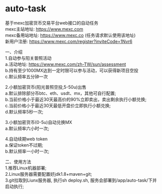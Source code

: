 # auto-task  
基于mexc加密货币交易平台web接口的自动任务  
mexc主站地址: https://www.mexc.com  
mexc备用站地址: https://www.mexc.co (任务请求默认使用该地址)  
新用户注册: https://www.mexc.com/register?inviteCode=1Nvr6  

一、介绍  
1.自动参与阳关普照活动  
a.活动地址: https://www.mexc.com/zh-TW/sun/assessment  
b.持有至少1000MX达到一定时限可以参与活动，可以获得新项目空投  
c.默认频率五分钟一次  

2.小额加密货币(阳光普照空投,5-50u)出售  
a.默认排除部分币btc、eth、usdt、mx，其他可自行配置;  
b.当前价格小于最近30天最高价的90%立即卖出，卖出剩余执行小额兑换;  
c.当前价格小于最近30天最低开盘价立即执行小额兑换;  
d.默认频率5秒一次;  

3.小额加密货币(0-5u)自动兑换MX  
a.默认频率六小时一次;  

4.自动续期web token  
a.保证token不过期;  
b.默认频率一小时一次;  

二、使用方法  
1.推荐Linux机器部署;  
2.Linux服务器需要配置好jdk1.8+maven+git;  
3.git拉取到Liunx服务器, 执行sh deploy.sh, 服务会部署到/app/auto-task/下并启动执行;  
